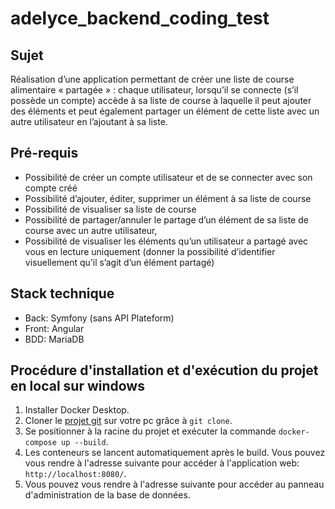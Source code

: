 # adelyce_backend_coding_test

## Sujet

Réalisation d’une application permettant de créer une liste de course alimentaire « partagée » : chaque utilisateur, lorsqu’il se connecte (s’il possède un compte) accède à sa liste de course à laquelle il peut ajouter des éléments et peut également partager un élément de cette liste avec un autre utilisateur en l’ajoutant à sa liste.

## Pré-requis

- Possibilité de créer un compte utilisateur et de se connecter avec son compte créé
- Possibilité d’ajouter, éditer, supprimer un élément à sa liste de course
- Possibilité de visualiser sa liste de course
- Possibilité de partager/annuler le partage d’un élément de sa liste de course avec un autre utilisateur,
- Possibilité de visualiser les éléments qu’un utilisateur a partagé avec vous en lecture uniquement (donner la possibilité d’identifier visuellement qu’il s’agit d’un élément partagé)

## Stack technique
- Back: Symfony (sans API Plateform)
- Front: Angular
- BDD: MariaDB

## Procédure d'installation et d'exécution du projet en local sur windows
1. Installer Docker Desktop.
2. Cloner le [projet git](https://github.com/abonnin37/adelyce_backend_coding_test) sur votre pc grâce à `git clone`.
3. Se positionner à la racine du projet et exécuter la commande `docker-compose up --build`.
4. Les conteneurs se lancent automatiquement après le build. Vous pouvez vous rendre à l'adresse suivante pour accéder à l'application web: `http://localhost:8080/`.
5. Vous pouvez vous rendre à l'adresse suivante pour accéder au panneau d'administration de la base de données.